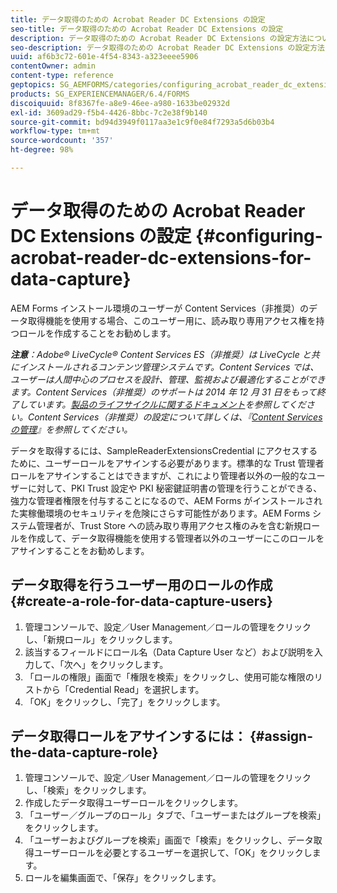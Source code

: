 ```yaml
---
title: データ取得のための Acrobat Reader DC Extensions の設定
seo-title: データ取得のための Acrobat Reader DC Extensions の設定
description: データ取得のための Acrobat Reader DC Extensions の設定方法について説明します。
seo-description: データ取得のための Acrobat Reader DC Extensions の設定方法について説明します。
uuid: af6b3c72-601e-4f54-8343-a323eeee5906
contentOwner: admin
content-type: reference
geptopics: SG_AEMFORMS/categories/configuring_acrobat_reader_dc_extensions
products: SG_EXPERIENCEMANAGER/6.4/FORMS
discoiquuid: 8f8367fe-a8e9-46ee-a980-1633be02932d
exl-id: 3609ad29-f5b4-4426-8bbc-7c2e38f9b140
source-git-commit: bd94d3949f0117aa3e1c9f0e84f7293a5d6b03b4
workflow-type: tm+mt
source-wordcount: '357'
ht-degree: 98%

---
```


# データ取得のための Acrobat Reader DC Extensions の設定 {#configuring-acrobat-reader-dc-extensions-for-data-capture}

AEM Forms インストール環境のユーザーが Content Services（非推奨）のデータ取得機能を使用する場合、このユーザー用に、読み取り専用アクセス権を持つロールを作成することをお勧めします。

***注意&#x200B;**：Adobe® LiveCycle® Content Services ES（非推奨）は LiveCycle と共にインストールされるコンテンツ管理システムです。Content Services では、ユーザーは人間中心のプロセスを設計、管理、監視および最適化することができます。Content Services（非推奨）のサポートは 2014 年 12 月 31 日をもって終了しています。[製品のライフサイクルに関するドキュメント](https://www.adobe.com/support/products/enterprise/eol/eol_matrix.html)を参照してください。Content Services（非推奨）の設定について詳しくは、『[Content Services の管理](https://help.adobe.com/en_US/livecycle/9.0/admin_contentservices.pdf)』を参照してください。*

データを取得するには、SampleReaderExtensionsCredential にアクセスするために、ユーザーロールをアサインする必要があります。標準的な Trust 管理者ロールをアサインすることはできますが、これにより管理者以外の一般的なユーザーに対して、PKI Trust 設定や PKI 秘密鍵証明書の管理を行うことができる、強力な管理者権限を付与することになるので、AEM Forms がインストールされた実稼働環境のセキュリティを危険にさらす可能性があります。AEM Forms システム管理者が、Trust Store への読み取り専用アクセス権のみを含む新規ロールを作成して、データ取得機能を使用する管理者以外のユーザーにこのロールをアサインすることをお勧めします。

## データ取得を行うユーザー用のロールの作成  {#create-a-role-for-data-capture-users}

1. 管理コンソールで、設定／User Management／ロールの管理をクリックし、「新規ロール」をクリックします。
1. 該当するフィールドにロール名（Data Capture User など）および説明を入力して、「次へ」をクリックします。
1. 「ロールの権限」画面で「権限を検索」をクリックし、使用可能な権限のリストから「Credential Read」を選択します。
1. 「OK」をクリックし、「完了」をクリックします。

## データ取得ロールをアサインするには：  {#assign-the-data-capture-role}

1. 管理コンソールで、設定／User Management／ロールの管理をクリックし、「検索」をクリックします。
1. 作成したデータ取得ユーザーロールをクリックします。
1. 「ユーザー／グループのロール」タブで、「ユーザーまたはグループを検索」をクリックします。
1. 「ユーザーおよびグループを検索」画面で「検索」をクリックし、データ取得ユーザーロールを必要とするユーザーを選択して、「OK」をクリックします。
1. ロールを編集画面で、「保存」をクリックします。
